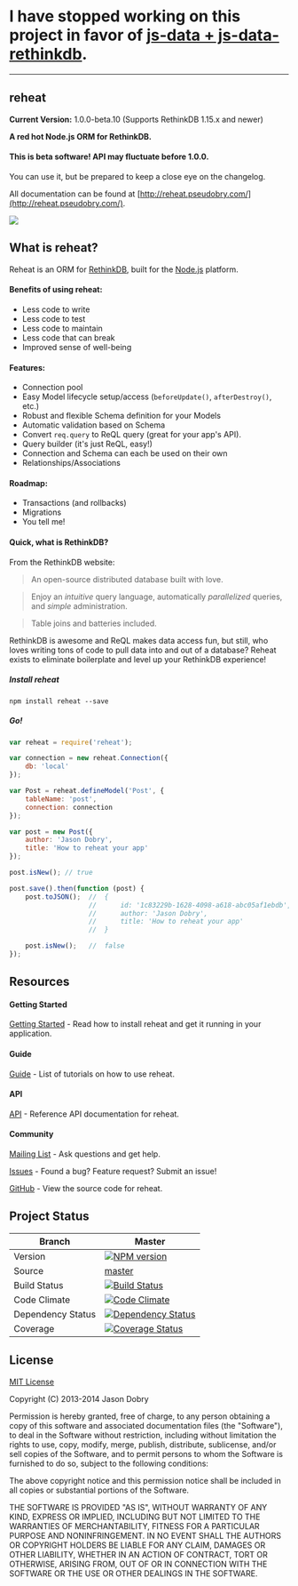 # I have stopped working on this project in favor of [js-data + js-data-rethinkdb](http://www.js-data.io/docs/dsrethinkdbadapter).

----

## reheat

__Current Version:__ 1.0.0-beta.10 (Supports RethinkDB 1.15.x and newer)

__A red hot Node.js ORM for RethinkDB.__

#### This is beta software! API may fluctuate before 1.0.0.
You can use it, but be prepared to keep a close eye on the changelog.

All documentation can be found at [http://reheat.pseudobry.com/](http://reheat.pseudobry.com/).

<a href="https://nodei.co/npm/reheat/">
    <img src="https://nodei.co/npm/reheat.png?downloads=true">
</a>

## What is reheat?

Reheat is an ORM for [RethinkDB](http://rethinkdb.com), built for the [Node.js](http://nodejs.org) platform.

#### Benefits of using reheat:
- Less code to write
- Less code to test
- Less code to maintain
- Less code that can break
- Improved sense of well-being

#### Features:
- Connection pool
- Easy Model lifecycle setup/access (`beforeUpdate()`, `afterDestroy()`, etc.)
- Robust and flexible Schema definition for your Models
- Automatic validation based on Schema
- Convert `req.query` to ReQL query (great for your app's API).
- Query builder (it's just ReQL, easy!)
- Connection and Schema can each be used on their own
- Relationships/Associations

#### Roadmap:
- Transactions (and rollbacks)
- Migrations
- You tell me!

#### Quick, what is RethinkDB?

From the RethinkDB website:

> An open-source distributed database built with love.

> Enjoy an *intuitive* query language, automatically *parallelized* queries, and *simple* administration.

> Table joins and batteries included.

RethinkDB is awesome and ReQL makes data access fun, but still, who loves writing tons of code to pull data into and out of a database? Reheat exists to eliminate boilerplate and level up your RethinkDB experience!

##### Install reheat

`npm install reheat --save`

##### Go!

```javascript
var reheat = require('reheat');

var connection = new reheat.Connection({
	db: 'local'
});

var Post = reheat.defineModel('Post', {
	tableName: 'post',
	connection: connection
});

var post = new Post({
	author: 'Jason Dobry',
	title: 'How to reheat your app'
});

post.isNew(); // true

post.save().then(function (post) {
	post.toJSON();  //  {
					//      id: '1c83229b-1628-4098-a618-abc05af1ebdb',
					//      author: 'Jason Dobry',
					//      title: 'How to reheat your app'
					//  }

	post.isNew();   //  false
});
```

## Resources

#### Getting Started
[Getting Started](http://reheat.pseudobry.com/documentation/guide/overview/index) - Read how to install reheat and get it running in your application.

#### Guide
[Guide](http://reheat.pseudobry.com/documentation/guide/index) - List of tutorials on how to use reheat.

#### API
[API](http://reheat.pseudobry.com/documentation/api/api/index) - Reference API documentation for reheat.

#### Community
[Mailing List](https://groups.google.com/forum/?fromgroups#!forum/reheat) - Ask questions and get help.

[Issues](https://github.com/jmdobry/reheat/issues?state=open) - Found a bug? Feature request? Submit an issue!

[GitHub](https://github.com/jmdobry/reheat) - View the source code for reheat.

## Project Status

| Branch | Master |
| ------ | ------ |
| Version | [![NPM version](https://badge.fury.io/js/reheat.png)](http://badge.fury.io/js/reheat) |
| Source | [master](https://github.com/jmdobry/reheat) |
| Build Status | [![Build Status](https://travis-ci.org/jmdobry/reheat.png?branch=master)](https://travis-ci.org/jmdobry/reheat) |
| Code Climate | [![Code Climate](https://codeclimate.com/github/jmdobry/reheat.png)](https://codeclimate.com/github/jmdobry/reheat) |
| Dependency Status | [![Dependency Status](https://gemnasium.com/jmdobry/reheat.png)](https://gemnasium.com/jmdobry/reheat) |
| Coverage | [![Coverage Status](https://coveralls.io/repos/jmdobry/reheat/badge.png?branch=feature-promises)](https://coveralls.io/r/jmdobry/reheat?branch=feature-promises) |

## License
[MIT License](https://github.com/jmdobry/reheat/blob/master/LICENSE)

Copyright (C) 2013-2014 Jason Dobry

Permission is hereby granted, free of charge, to any person obtaining a copy of
this software and associated documentation files (the "Software"), to deal in
the Software without restriction, including without limitation the rights to
use, copy, modify, merge, publish, distribute, sublicense, and/or sell copies
of the Software, and to permit persons to whom the Software is furnished to do
so, subject to the following conditions:

The above copyright notice and this permission notice shall be included in all
copies or substantial portions of the Software.

THE SOFTWARE IS PROVIDED "AS IS", WITHOUT WARRANTY OF ANY KIND, EXPRESS OR
IMPLIED, INCLUDING BUT NOT LIMITED TO THE WARRANTIES OF MERCHANTABILITY, FITNESS
FOR A PARTICULAR PURPOSE AND NONINFRINGEMENT. IN NO EVENT SHALL THE AUTHORS OR
COPYRIGHT HOLDERS BE LIABLE FOR ANY CLAIM, DAMAGES OR OTHER LIABILITY, WHETHER
IN AN ACTION OF CONTRACT, TORT OR OTHERWISE, ARISING FROM, OUT OF OR IN
CONNECTION WITH THE SOFTWARE OR THE USE OR OTHER DEALINGS IN THE SOFTWARE.
